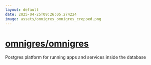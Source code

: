 ```yaml
---
layout: default
date: 2025-04-25T09:26:05.274224
image: assets/omnigres_omnigres_cropped.png
---
```


# [omnigres/omnigres](https://github.com/omnigres/omnigres)

Postgres platform for running apps and services inside the database
